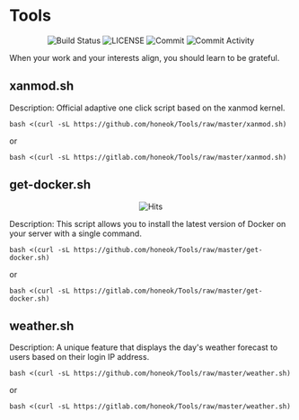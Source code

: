 # Tools

<p align="center">
  <img src="https://github.com/honeok/Tools/actions/workflows/shellcheck.yml/badge.svg" alt="Build Status" />
  <img src="https://img.shields.io/github/license/honeok/Tools.svg?style=flat" alt="LICENSE" />
  <img src="https://img.shields.io/github/last-commit/honeok/Tools" alt="Commit" />
  <img src="https://img.shields.io/github/commit-activity/m/honeok/Tools.svg" alt="Commit Activity" />
</p>

When your work and your interests align, you should learn to be grateful.

## xanmod.sh

Description: Official adaptive one click script based on the xanmod kernel.

```shell
bash <(curl -sL https://github.com/honeok/Tools/raw/master/xanmod.sh)
```
or
```shell
bash <(curl -sL https://gitlab.com/honeok/Tools/raw/master/xanmod.sh)
```

## get-docker.sh

<p align="center">
  <img src="https://hits.honeok.com/get-docker.svg?action=view&count_bg=%2379C83D&title_bg=%23555555&title=Hits&edge_flat=false" alt="Hits"/>
</p>

Description: This script allows you to install the latest version of Docker on your server with a single command.
 
```shell
bash <(curl -sL https://github.com/honeok/Tools/raw/master/get-docker.sh)
```
or
```shell
bash <(curl -sL https://gitlab.com/honeok/Tools/raw/master/get-docker.sh)
```

## weather.sh

Description: A unique feature that displays the day's weather forecast to users based on their login IP address.

```shell
bash <(curl -sL https://github.com/honeok/Tools/raw/master/weather.sh)
```
or
```shell
bash <(curl -sL https://gitlab.com/honeok/Tools/raw/master/weather.sh)
```